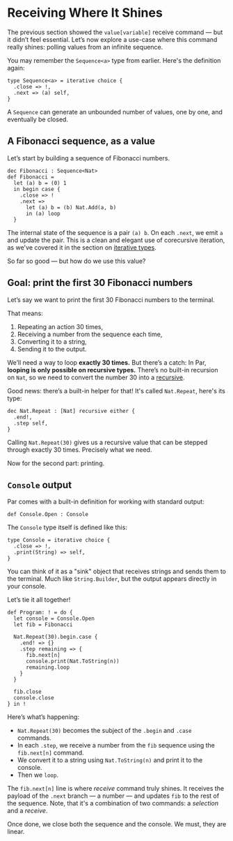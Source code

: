 # Receiving Where It Shines

The previous section showed the `value[variable]` receive command — but it didn’t feel essential.
Let’s now explore a use-case where this command really shines: polling values from an
infinite sequence.

You may remember the `Sequence<a>` type from earlier. Here's the definition again:

```par
type Sequence<a> = iterative choice {
  .close => !,
  .next => (a) self,
}
```

A `Sequence` can generate an unbounded number of values, one by one, and eventually be closed.

## A Fibonacci sequence, as a value

Let’s start by building a sequence of Fibonacci numbers.

```par
dec Fibonacci : Sequence<Nat>
def Fibonacci =
  let (a) b = (0) 1
  in begin case {
    .close => !
    .next =>
      let (a) b = (b) Nat.Add(a, b)
      in (a) loop
  }
```

The internal state of the sequence is a pair `(a) b`. On each `.next`, we emit `a` and update
the pair. This is a clean and elegant use of corecursive iteration, as we've covered it in the
section on [iterative types](../types/iterative.md).

So far so good — but how do we use this value?

## Goal: print the first 30 Fibonacci numbers

Let’s say we want to print the first 30 Fibonacci numbers to the terminal.

That means:

1. Repeating an action 30 times,
2. Receiving a number from the sequence each time,
3. Converting it to a string,
4. Sending it to the output.

We’ll need a way to loop **exactly 30 times.** But there’s a catch: In Par,
**looping is only possible on recursive types.** There’s no built-in recursion on `Nat`, so we need
to convert the number 30 into a [recursive](../types/recursive.md).

Good news: there’s a built-in helper for that! It's called `Nat.Repeat`, here's its type:

```par
dec Nat.Repeat : [Nat] recursive either {
  .end!,
  .step self,
}
```

Calling `Nat.Repeat(30)` gives us a recursive value that can be stepped through exactly 30 times.
Precisely what we need.

Now for the second part: printing.

## `Console` output

Par comes with a built-in definition for working with standard output:

```par
def Console.Open : Console
```

The `Console` type itself is defined like this:

```par
type Console = iterative choice {
  .close => !,
  .print(String) => self,
}
```

You can think of it as a "sink" object that receives strings and sends them to the terminal.
Much like `String.Builder`, but the output appears directly in your console.

Let’s tie it all together!

```par
def Program: ! = do {
  let console = Console.Open
  let fib = Fibonacci

  Nat.Repeat(30).begin.case {
    .end! => {}
    .step remaining => {
      fib.next[n]
      console.print(Nat.ToString(n))
      remaining.loop
    }
  }

  fib.close
  console.close
} in !
```

Here’s what’s happening:

- `Nat.Repeat(30)` becomes the subject of the `.begin` and `.case` commands.
- In each `.step`, we receive a number from the `fib` sequence using the `fib.next[n]` command.
- We convert it to a string using `Nat.ToString(n)` and print it to the console.
- Then we `loop`.

The `fib.next[n]` line is where _receive_ command truly shines. It receives the payload
of the `.next` branch — a number — and updates `fib` to the rest of the sequence. Note, that
it's a combination of two commands: a _selection_ and a _receive_.

Once done, we close both the sequence and the console. We must, they are linear.
